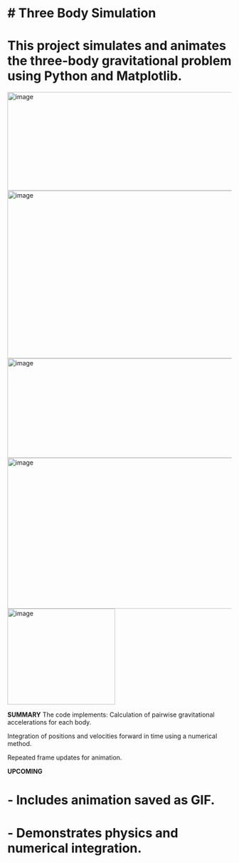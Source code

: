 # \# Three Body Simulation


# This project simulates and animates the three-body gravitational problem using Python and Matplotlib.
<img width="686" height="221" alt="image" src="https://github.com/user-attachments/assets/659cabcf-22a5-4dd5-868d-b715c6eb8f43" />
<img width="708" height="376" alt="image" src="https://github.com/user-attachments/assets/be81a1dc-a454-4804-a478-424d05ea039b" />
<img width="638" height="223" alt="image" src="https://github.com/user-attachments/assets/8cc95c73-e67c-46f1-9928-1240fd08e087" />
<img width="613" height="338" alt="image" src="https://github.com/user-attachments/assets/ae228c24-ca52-4dbe-9ebe-42124b6f6bcf" />
<img width="242" height="215" alt="image" src="https://github.com/user-attachments/assets/cb0e4d0e-06e8-492d-8a57-8d5bb03089ff" />

**SUMMARY**
The code implements:
Calculation of pairwise gravitational accelerations for each body.

Integration of positions and velocities forward in time using a numerical method.

Repeated frame updates for animation.

**UPCOMING**
# \- Includes animation saved as GIF.

# \- Demonstrates physics and numerical integration.



